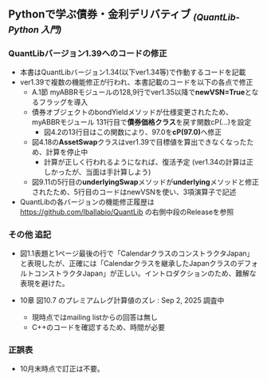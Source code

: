 ## Pythonで学ぶ債券・金利デリバティブ <sub>*(QuantLib-Python 入門)*</sub>

### QuantLibバージョン1.39へのコードの修正

- 本書はQuantLibバージョン1.34(以下ver1.34等)で作動するコードを記載
- ver1.39で複数の機能修正が行われ、本書記載のコードを以下の各点で修正
  - A.1節 myABBRモジュールの128,9行でver1.35以降で**newVSN=True**となるフラッグを導入
  - 債券オブジェクトのbondYieldメソッドが仕様変更されたため、myABBRモジュール 131行目で**債券価格クラス**を戻す関数cP(...)を設定
    - 図4.2の13行目はこの関数により、97.0を<b>cP(97.0)</b>へ修正
  - 図4.18の**AssetSwap**クラスはver1.39で目標値を算出できなくなったため、計算を停止中
    - 計算が正しく行われるようになれば、復活予定 (ver1.34の計算は正しかったが、当面は手計算しよう)
  - 図9.11の5行目の**underlyingSwap**メソッドが**underlying**メソッドと修正されたため、5行目のコードはnewVSNを使い、3項演算子で記述
- QuantLibの各バージョンの機能修正履歴は https://github.com/lballabio/QuantLib の右側中段のReleaseを参照

### その他 追記

- 図1.1表題と1ページ最後の行で「CalendarクラスのコンストラクタJapan」と表現したが、正確には「Calendarクラスを継承したJapanクラスのデフォルトコンストラクタJapan」が正しい。イントロダクションのため、難解な表現を避けた。

- 10章 図10.7 のプレミアムレグ計算値のズレ  : Sep 2, 2025 調査中
  - 現時点ではmailing listからの回答は無し
  - C++のコードを確認するため、時間が必要

### 正誤表  

- 10月末時点で訂正は不要。
<!--
| ページ | 誤 | 正 |
|--------|----|----|
|  |  |  |

---
-->
